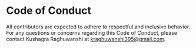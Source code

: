 # Code of Conduct

All contributors are expected to adhere to respectful and inclusive behavior. For any questions or concerns regarding this Code of Conduct, please contact Kushagra Raghuwanshi at kraghuwanshi395@gmail.com.
